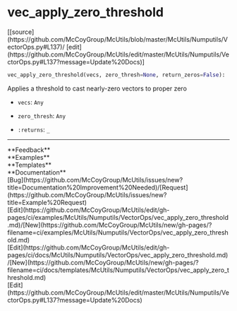 # <a id="McUtils.Numputils.VectorOps.vec_apply_zero_threshold">vec_apply_zero_threshold</a>
<div class="docs-source-link" markdown="1">
[[source](https://github.com/McCoyGroup/McUtils/blob/master/McUtils/Numputils/VectorOps.py#L137)/
[edit](https://github.com/McCoyGroup/McUtils/edit/master/McUtils/Numputils/VectorOps.py#L137?message=Update%20Docs)]
</div>

```python
vec_apply_zero_threshold(vecs, zero_thresh=None, return_zeros=False): 
```
Applies a threshold to cast nearly-zero vectors to proper zero
  - `vecs`: `Any`
    > 
  - `zero_thresh`: `Any`
    > 
  - `:returns`: `_`
    > 











---


<div markdown="1" class="text-secondary">
<div class="container">
  <div class="row">
   <div class="col" markdown="1">
**Feedback**   
</div>
   <div class="col" markdown="1">
**Examples**   
</div>
   <div class="col" markdown="1">
**Templates**   
</div>
   <div class="col" markdown="1">
**Documentation**   
</div>
   <div class="col" markdown="1">
   
</div>
   <div class="col" markdown="1">
   
</div>
   <div class="col" markdown="1">
   
</div>
</div>
  <div class="row">
   <div class="col" markdown="1">
[Bug](https://github.com/McCoyGroup/McUtils/issues/new?title=Documentation%20Improvement%20Needed)/[Request](https://github.com/McCoyGroup/McUtils/issues/new?title=Example%20Request)   
</div>
   <div class="col" markdown="1">
[Edit](https://github.com/McCoyGroup/McUtils/edit/gh-pages/ci/examples/McUtils/Numputils/VectorOps/vec_apply_zero_threshold.md)/[New](https://github.com/McCoyGroup/McUtils/new/gh-pages/?filename=ci/examples/McUtils/Numputils/VectorOps/vec_apply_zero_threshold.md)   
</div>
   <div class="col" markdown="1">
[Edit](https://github.com/McCoyGroup/McUtils/edit/gh-pages/ci/docs/McUtils/Numputils/VectorOps/vec_apply_zero_threshold.md)/[New](https://github.com/McCoyGroup/McUtils/new/gh-pages/?filename=ci/docs/templates/McUtils/Numputils/VectorOps/vec_apply_zero_threshold.md)   
</div>
   <div class="col" markdown="1">
[Edit](https://github.com/McCoyGroup/McUtils/edit/master/McUtils/Numputils/VectorOps.py#L137?message=Update%20Docs)   
</div>
   <div class="col" markdown="1">
   
</div>
   <div class="col" markdown="1">
   
</div>
   <div class="col" markdown="1">
   
</div>
</div>
</div>
</div>